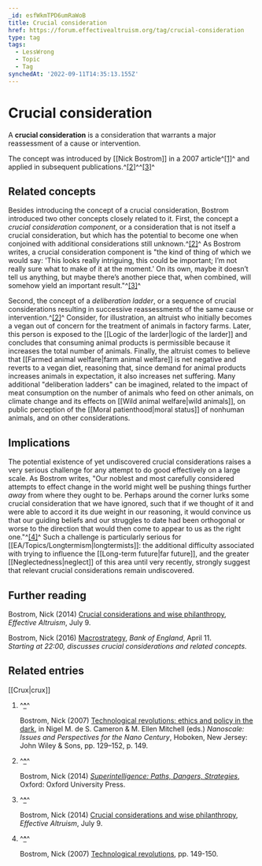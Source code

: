 ```yaml
---
_id: esfWkmTPD6umRaWoB
title: Crucial consideration
href: https://forum.effectivealtruism.org/tag/crucial-consideration
type: tag
tags:
  - LessWrong
  - Topic
  - Tag
synchedAt: '2022-09-11T14:35:13.155Z'
---
```

# Crucial consideration

A **crucial consideration** is a consideration that warrants a major reassessment of a cause or intervention.

The concept was introduced by [[Nick Bostrom]] in a 2007 article^[\[1\]](#fnxdk9z17b98)^ and applied in subsequent publications.^[\[2\]](#fnb5gsslbvkdm)^^[\[3\]](#fn39lvhbnzsrd)^

Related concepts
----------------

Besides introducing the concept of a crucial consideration, Bostrom introduced two other concepts closely related to it. First, the concept a *crucial consideration component*, or a consideration that is not itself a crucial consideration, but which has the potential to become one when conjoined with additional considerations still unknown.^[\[2\]](#fnb5gsslbvkdm)^ As Bostrom writes, a crucial consideration component is "the kind of thing of which we would say: 'This looks really intriguing, this could be important; I’m not really sure what to make of it at the moment.' On its own, maybe it doesn’t tell us anything, but maybe there’s another piece that, when combined, will somehow yield an important result."^[\[3\]](#fn39lvhbnzsrd)^

Second, the concept of a *deliberation ladder*, or a sequence of crucial considerations resulting in successive reassessments of the same cause or intervention.^[\[2\]](#fnb5gsslbvkdm)^ Consider, for illustration, an altruist who initially becomes a vegan out of concern for the treatment of animals in factory farms. Later, this person is exposed to the [[Logic of the larder|logic of the larder]] and concludes that consuming animal products is permissible because it increases the total number of animals. Finally, the altruist comes to believe that [[Farmed animal welfare|farm animal welfare]] is net negative and reverts to a vegan diet, reasoning that, since demand for animal products increases animals in expectation, it also increases net suffering. Many additional "deliberation ladders" can be imagined, related to the impact of meat consumption on the number of animals who feed on other animals, on climate change and its effects on [[Wild animal welfare|wild animals]], on public perception of the [[Moral patienthood|moral status]] of nonhuman animals, and on other considerations.

Implications
------------

The potential existence of yet undiscovered crucial considerations raises a very serious challenge for any attempt to do good effectively on a large scale. As Bostrom writes, "Our noblest and most carefully considered attempts to effect change in the world might well be pushing things further *away* from where they ought to be. Perhaps around the corner lurks some crucial consideration that we have ignored, such that if we thought of it and were able to accord it its due weight in our reasoning, it would convince us that our guiding beliefs and our struggles to date had been orthogonal or worse to the direction that would then come to appear to us as the right one."^[\[4\]](#fn7ry650sg1w8)^ Such a challenge is particularly serious for [[EA/Topics/Longtermism|longtermists]]: the additional difficulty associated with trying to influence the [[Long-term future|far future]], and the greater [[Neglectedness|neglect]] of this area until very recently, strongly suggest that relevant crucial considerations remain undiscovered.

Further reading
---------------

Bostrom, Nick (2014) [Crucial considerations and wise philanthropy](https://www.effectivealtruism.org/articles/crucial-considerations-and-wise-philanthropy-nick-bostrom/), *Effective Altruism*, July 9.

Bostrom, Nick (2016) [Macrostrategy](https://www.youtube.com/watch?v=f9HvMLSD0jo), *Bank of England*, April 11.  
*Starting at 22:00, discusses crucial considerations and related concepts.*

Related entries
---------------

[[Crux|crux]]

1.  ^**[^](#fnrefxdk9z17b98)**^
    
    Bostrom, Nick (2007) [Technological revolutions: ethics and policy in the dark](http://doi.org/10.1002/9780470165874.ch10), in Nigel M. de S. Cameron & M. Ellen Mitchell (eds.) *Nanoscale: Issues and Perspectives for the Nano Century*, Hoboken, New Jersey: John Wiley & Sons, pp. 129–152, p. 149.
    
2.  ^**[^](#fnrefb5gsslbvkdm)**^
    
    Bostrom, Nick (2014) [*Superintelligence: Paths, Dangers, Strategies*](https://en.wikipedia.org/wiki/Special:BookSources/9780199678112), Oxford: Oxford University Press.
    
3.  ^**[^](#fnref39lvhbnzsrd)**^
    
    Bostrom, Nick (2014) [Crucial considerations and wise philanthropy](https://www.effectivealtruism.org/articles/crucial-considerations-and-wise-philanthropy-nick-bostrom/), *Effective Altruism*, July 9.
    
4.  ^**[^](#fnref7ry650sg1w8)**^
    
    Bostrom, Nick (2007) [Technological revolutions](http://doi.org/10.1002/9780470165874.ch10), pp. 149-150.